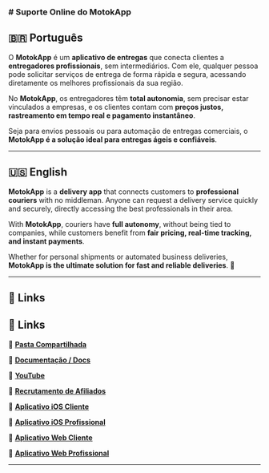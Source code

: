 

### **# Suporte Online do MotokApp**  

## **🇧🇷 Português**  

O **MotokApp** é um **aplicativo de entregas** que conecta clientes a **entregadores profissionais**, sem intermediários. Com ele, qualquer pessoa pode solicitar serviços de entrega de forma rápida e segura, acessando diretamente os melhores profissionais da sua região.  

No **MotokApp**, os entregadores têm **total autonomia**, sem precisar estar vinculados a empresas, e os clientes contam com **preços justos, rastreamento em tempo real e pagamento instantâneo**.  

Seja para envios pessoais ou para automação de entregas comerciais, o **MotokApp é a solução ideal para entregas ágeis e confiáveis**.  

---

## **🇺🇸 English**  

**MotokApp** is a **delivery app** that connects customers to **professional couriers** with no middleman. Anyone can request a delivery service quickly and securely, directly accessing the best professionals in their area.  

With **MotokApp**, couriers have **full autonomy**, without being tied to companies, while customers benefit from **fair pricing, real-time tracking, and instant payments**.  

Whether for personal shipments or automated business deliveries, **MotokApp is the ultimate solution for fast and reliable deliveries**. 🚀  

---

## **🔗 Links**  
## **🔗 Links**

📂 **[Pasta Compartilhada](https://drive.google.com/drive/folders/17KbAg62j9fbS0gGz7YU4Z9jzePhxzan9?usp=sharing)**  

📄 **[Documentação / Docs](https://drive.google.com/file/d/1uzYwZf44W_6r6yTHlnjpCYV6jHSIzQEd/view?usp=drive_link)**  

📄 **[YouTube](https://www.youtube.com/watch?v=YcWT36EF-SA&list=PL3CNm1uwGm_DoiYCl8frXfTUc0ArLFE4P)**  

📄 **[Recrutamento de Afiliados](https://app-vlc.hotmart.com/affiliate-recruiting/view/8075P99319042)**  

📄 **[Aplicativo iOS Cliente](https://apps.apple.com/us/app/pedmoto-para-clientes/id1585229197)**  

📄 **[Aplicativo iOS Profissional]([https://apps.apple.com/us/app/pedmoto-para-clientes/id1585229197](https://apps.apple.com/us/app/pedmoto-para-motoristas/id1585229317))**  

📄 **[Aplicativo Web Cliente](https://pedmotoclient.web.app)**  

📄 **[Aplicativo Web Profissional](https://pedmotopro.web.app)**  



---

